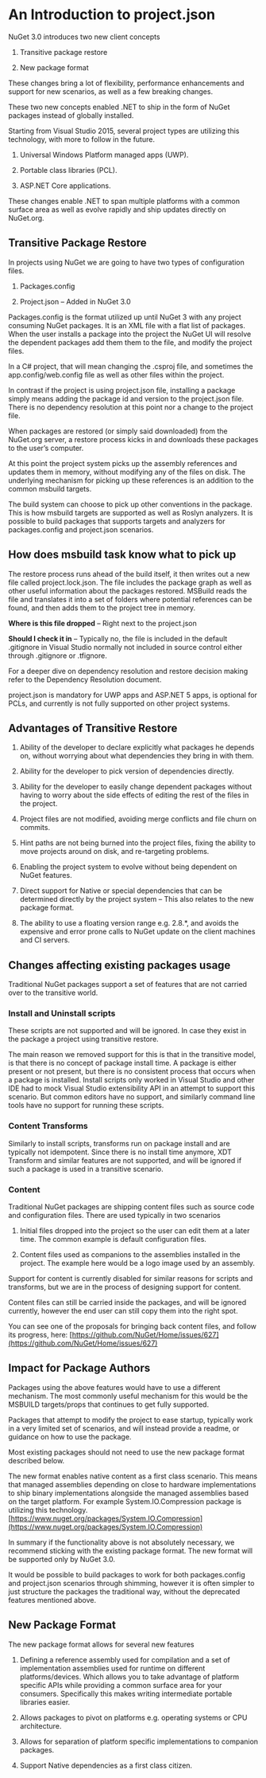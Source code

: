# An Introduction to project.json

NuGet 3.0 introduces two new client concepts 

1. Transitive package restore 

2. New package format 

These changes bring a lot of flexibility, performance enhancements and support for new scenarios, as well as a few breaking changes. 

These two new concepts enabled .NET to ship in the form of NuGet packages instead of globally installed. 

Starting from Visual Studio 2015, several project types are utilizing this technology, with more to follow in the future. 

1. Universal Windows Platform managed apps (UWP). 

2. Portable class libraries (PCL). 

3. ASP.NET Core applications. 

These changes enable .NET to span multiple platforms with a common surface area as well as evolve rapidly and ship updates directly on NuGet.org.  

## Transitive Package Restore  ##

In projects using NuGet we are going to have two types of configuration files. 

1. Packages.config 

2. Project.json – Added in NuGet 3.0 

Packages.config is the format utilized up until NuGet 3 with any project consuming NuGet packages. It is an XML file with a flat list of packages. When the user installs a package into the project the NuGet UI will resolve the dependent packages add them them to the file, and modify the project files. 

In a C# project, that will mean changing the .csproj file, and sometimes the app.config/web.config file as well as other files within the project. 


In contrast if the project is using project.json file, installing a package simply means adding the package id and version to the project.json file. There is no dependency resolution at this point nor a change to the project file. 

When packages are restored (or simply said downloaded) from the NuGet.org server, a restore process kicks in and downloads these packages to the user’s computer. 

At this point the project system picks up the assembly references and updates them in memory, without modifying any of the files on disk. The underlying mechanism for picking up these references is an addition to the common msbuild targets. 

The build system can choose to pick up other conventions in the package. This is how msbuild targets are supported as well as Roslyn analyzers. It is possible to build packages that supports targets and analyzers for packages.config and project.json scenarios. 

## How does msbuild task know what to pick up  ##

The restore process runs ahead of the build itself, it then writes out a new file called project.lock.json. The file includes the package graph as well as other useful information about the packages restored. MSBuild reads the file and translates it into a set of folders where potential references can be found, and then adds them to the project tree in memory. 

**Where is this file dropped** – Right next to the project.json 

**Should I check it in** – Typically no, the file is included in the default .gitignore in Visual Studio normally not included in source control either through .gitignore or .tfignore.

For a deeper dive on dependency resolution and restore decision making refer to the Dependency Resolution document. 

project.json is mandatory for UWP apps and ASP.NET 5 apps, is optional for PCLs, and currently is not fully supported on other project systems. 


## Advantages of Transitive Restore  ##

1. Ability of the developer to declare explicitly what packages he depends on, without worrying about what dependencies they bring in with them. 

2. Ability for the developer to pick version of dependencies directly. 

3. Ability for the developer to easily change dependent packages without having to worry about the side effects of editing the rest of the files in the project. 

4. Project files are not modified, avoiding merge conflicts and file churn on commits. 

5. Hint paths are not being burned into the project files, fixing the ability to move projects around on disk, and re-targeting problems. 

6. Enabling the project system to evolve without being dependent on NuGet features. 

7. Direct support for Native or special dependencies that can be determined directly by the project system – This also relates to the new package format. 

8. The ability to use a floating version range e.g. 2.8.*, and avoids the expensive and error prone calls to NuGet update on the client machines and CI servers. 


## Changes affecting existing packages usage  ##

Traditional NuGet packages support a set of features that are not carried over to the transitive world. 

### Install and Uninstall scripts 

These scripts are not supported and will be ignored. In case they exist in the package a project using transitive restore. 

The main reason we removed support for this is that in the transitive model, is that there is no concept of package install time. A package is either present or not present, but there is no consistent process that occurs when a package is installed. Install scripts only worked in Visual Studio and other IDE had to mock Visual Studio extensibility API in an attempt to support this scenario. But common editors have no support, and similarly command line tools have no support for running these scripts. 


### Content Transforms 

Similarly to install scripts, transforms run on package install and are typically not idempotent. Since there is no install time anymore, XDT Transform and similar features are not supported, and will be ignored if such a package is used in a transitive scenario. 


### Content 

Traditional NuGet packages are shipping content files such as source code and configuration files. There are used typically in two scenarios 

1. Initial files dropped into the project so the user can edit them at a later time. The common example is default configuration files. 

2. Content files used as companions to the assemblies installed in the project. The example here would be a logo image used by an assembly. 

Support for content is currently disabled for similar reasons for scripts and transforms, but we are in the process of designing support for content. 

Content files can still be carried inside the packages, and will be ignored currently, however the end user can still copy them into the right spot. 

You can see one of the proposals for bringing back content files, and follow its progress, here: [https://github.com/NuGet/Home/issues/627](https://github.com/NuGet/Home/issues/627)   

## Impact for Package Authors  ##

Packages using the above features would have to use a different mechanism. The most commonly useful mechanism for this would be the MSBUILD targets/props that continues to get fully supported. 

Packages that attempt to modify the project to ease startup, typically work in a very limited set of scenarios, and will instead provide a readme, or guidance on how to use the package. 

Most existing packages should not need to use the new package format described below. 

The new format enables native content as a first class scenario. This means that managed assemblies depending on close to hardware implementations to ship binary implementations alongside the managed assemblies based on the target platform. For example System.IO.Compression package is utilizing this technology.  [https://www.nuget.org/packages/System.IO.Compression](https://www.nuget.org/packages/System.IO.Compression)  


In summary if the functionality above is not absolutely necessary, we recommend sticking with the existing package format. The new format will be supported only by NuGet 3.0. 

It would be possible to build packages to work for both packages.config and project.json scenarios through shimming, however it is often simpler to just structure the packages the traditional way, without the deprecated features mentioned above. 


## New Package Format  ##

The new package format allows for several new features 

1. Defining a reference assembly used for compilation and a set of implementation assemblies used for runtime on different platforms/devices. Which allows you to take advantage of platform specific APIs while providing a common surface area for your consumers. Specifically this makes writing intermediate portable libraries easier. 

2. Allows packages to pivot on platforms e.g. operating systems or CPU architecture. 

3. Allows for separation of platform specific implementations to companion packages. 

4. Support Native dependencies as a first class citizen. 
